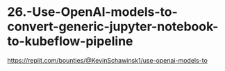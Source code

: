 # 26.-Use-OpenAI-models-to-convert-generic-jupyter-notebook-to-kubeflow-pipeline
https://replit.com/bounties/@KevinSchawinsk1/use-openai-models-to
